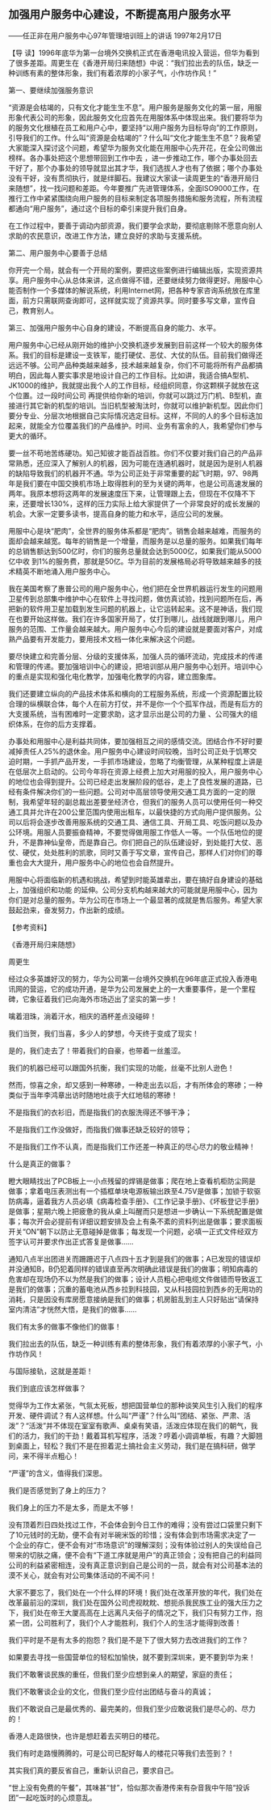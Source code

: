 ## 加强用户服务中心建设，不断提高用户服务水平

——任正非在用户服务中心97年管理培训班上的讲话
1997年2月17日



【导  读】1996年底华为第一台境外交换机正式在香港电讯投入营运，但华为看到了很多差距。周更生在《香港开局归来随想》中说：“我们拉出去的队伍，缺乏一种训练有素的整体形象，我们有着浓厚的小家子气，小作坊作风！”



第一、要继续加强服务意识

“资源是会枯竭的，只有文化才能生生不息”。用户服务是服务文化的第一层，用服形象代表公司的形象，因此服务文化应首先在用服体系中体现出来。我们要将华为的服务文化根植在员工和用户心中，要坚持“以用户服务为目标导向”的工作原则，引导我们的工作。什么叫“资源是会枯竭的”？什么叫“文化才能生生不息”？我希望大家能深入探讨这个问题，希望华为服务文化能在用服中心先开花，在全公司做出榜样。各办事处把这个思想带回到工作中去 ，进一步推动工作，哪个办事处回去干好了，那个办事处的领导就显出其才华，我们选拔人才也有了依据；哪个办事处没有干好，没有贯彻执行，就是绊脚石。我建议大家读一读周更生的“香港开局归来随想”，找一找问题和差距。今年要推广先进管理体系，全面ISO9000工作，在推行工作中紧紧围绕向用户服务的目标来制定各项服务措施和服务流程，所有流程都通向“用户服务”，通过这个目标的牵引来提升我们自身。

在工作过程中，要善于调动内部资源，我们要学会求助，要彻底剔除不愿意向别人求助的农民意识，改进工作方法，建立良好的求助与支援系统。

第二、用户服务中心要善于总结

你开完一个局，就会有一个开局的案例，要把这些案例进行编辑出版，实现资源共享。用户服务中心从总体来讲，这点做得不错，还要继续努力做得更好。用服中心能否制作一个多媒体的解说系统，利用Internet网，把各种专家咨询系统放在库里面，前方只需联网查询即可，这样就实现了资源共享。同时要多写文章，宣传自己，教育别人。

第三、加强用户服务中心自身的建设，不断提高自身的能力、水平。

用户服务中心已经从刚开始的维护小交换机逐步发展到目前这样一个较大的服务体系。我们的目标是建设一支铁军，能打硬仗、恶仗、大仗的队伍。目前我们做得还远远不够。公司产品种类越来越多，技术越来越复杂，你们不可能将所有产品都搞明白，因此每人要实事求是地设计自己的工作目标。比如讲，我适合搞A型机、JK1000的维护，我就提出我个人的工作目标，经组织同意，你这颗棋子就放在这个位置。过一段时间公司 再提供给你新的培训，你就可以跳过万门机、B型机，直接进行其它新的机型的培训。当旧机型被淘汰时，你就可以维护新机型。因此你们要分专业、分层次地根据自己实际情况选定目标。这样，不同的人的多个目标迭加起来，就能全方位覆盖我们的产品维护。时间、业务有富余的人，我希望你们参与更大的循环。

要一丝不苟地苦练硬功。知己知彼才能百战百胜。你们不仅要对我们自己的产品非常熟悉，还应深入了解别人的机器，因为可能在连通机器时，就是因为是别人机器的缺陷导致我们的机器开不通。华为公司正处于非常重要的起飞时期，97、98两年是我们要在中国交换机市场上取得胜利的至为关键的两年，也是公司高速发展的两年。我原本想将这两年的发展速度压下来，让管理跟上去，但现在不仅降不下来，还要增长130%，这样的压力实际上给大家提供了一个非常良好的成长发展的机会。大家一定要多读书，提高自身的能力和水平，适应公司的发展。

用服中心是块“肥肉”，全世界的服务体系都是“肥肉”。销售会越来越难，而服务的面却会越来越宽。每年的销售是一个增量，而服务是以总量的服务。如果我们每年的总销售额达到500亿时，你们的服务总量就会达到5000亿，如果我们能从5000亿中收 到1%的服务费，那就是50亿。华为目前的发展格局必将导致越来越多的技术精英不断地涌入用户服务中心。

我在美国考察了惠普公司的用户服务中心，他们把在全世界机器运行发生的问题用卫星传到总部集中维护中心在软件上寻找问题，做仿真试验，找到问题所在后，再把新的软件用卫星加载到发生问题的机器上，让它运转起来。这不是神话，我们现在也要开始这样做。我们在许多国家开局了，仗打到哪儿，战线就跟到哪儿，用户服务的范围、工作量会越来越大。用户服务中心今后的建设就是要面对客户，对成熟产品要有开发能力，要用技术文档一体化来解决这个问题。

要尽快建立和完善分层、分级的支援体系，加强人员的循环流动，完成技术的传递和管理的传递。要加强培训中心的建设，把培训部从用户服务中心划开。培训中心的重点是实现和强化电化教学，加强电化教学的内容，建立图象库。

我们还要建立纵向的产品技术体系和横向的工程服务系统，形成一个资源配置比较合理的纵横联合体，每个人在前方打仗，并不是你一个个孤军作战，而是有后方的大支援系统，当有困难时一定要求助，这才显示出是公司的力量 、公司强大的组织体系，在你的后方支撑着。

办事处和用服中心是利益共同体，要加强相互之间的感情交流。团结合作不好时要减掉责任人25%的退休金。用户服务中心建设时间较晚，当时公司正处于饥寒交迫时期，一手抓产品开发，一手抓市场建设，忽略了均衡管理，从某种程度上讲是在低层次上启动的。公司今年将在资源上经费上加大对用服的投入，用户服务中心的地位也会得到提升。公司已经走出发展阶段的低谷，走上了良性发展的道路，已经有条件解决你们的一些问题。公司对中高层领导使用交通工具方面的一定的限制，我希望年轻的副总裁出差要坐经济仓，但我们的服务人员可以使用任何一种交通工具并允许在200公里范围内使用出租车，以最快捷的方式向用户提供服务。公司以后将会逐步改善用服系统的交通工具、通信工具、开局工具、吃饭问题以及办公环境。用服人员要振奋精神，不要觉得做用服工作低人一等。一个队伍地位的提升，不是靠神仙皇帝，而是靠自己。你们把自己的队伍建设好，到处能打大仗、恶仗、硬仗，处处胜利的凯歌，同时又善于写文章，宣传自己，那样人们对你们的尊重也会大大提升，用户服务中心的地位也会自然提升。

用服中心将面临新的机遇和挑战，希望到时能英雄辈出，要在搞好自身建设的基础上，加强组织和功能 的延伸。公司分支机构越来越大的可能就是用服中心，因为你们是对总量的服务。华为公司在市场上一个最显著的成就是售后服务。希望大家鼓起劲来，奋发努力，作出新的成绩。



【参考资料】

《香港开局归来随想》

周更生

经过众多英雄好汉的努力，华为公司第一台境外交换机在96年底正式投入香港电讯网的营运，它的成功开通，是华为公司发展史上的一大重要事件，是一个里程碑，它象征着我们已向海外市场迈出了坚实的第一步！

噙着泪珠，淌着汗水，相庆的酒杯差点没碰碎！

我们当贺，我们当喜，多少人的梦想，今天终于变成了现实！

是的，我们走去了！带着我们的自豪，也带着一丝羞涩。

我们的机器已经可以跟国外抗衡，我们实现的功能，丝毫不比别人逊色！

然而，惊喜之余，却又感到一种寒碜，一种走出去以后，才有所体会的寒碜；一种类似于当年李鸿章出访时随地吐痰于大红地毯的寒碜！

不是指我们的衣衫旧，而是指我们的衣服洗得还不够干净；

不是指我们工作没做好，而指我们做事还缺乏较好的领导；

不是指我们工作不认真，而是指我们工作还差一种真正的尽心尽力的敬业精神！

什么是真正的做事？

瞪大眼睛找出了PCB板上一小点残留的焊锡是做事；爬在地上查看机柜防尘网是做事；拿着电压表测出有一个插框单块电源板输出跌至4.75V是做事；加锁于软驱防病毒，逼着我方人员必填《病毒检查手册》、《工作记录手册》、《坏板登记手册》是做事；星期六晚上把疲惫的我从桌上叫醒而只是想进一步确认一下系统配置是做事；每次开会必提前有详细议题安排及会上有条不紊的资料列出是做事；要求面板开关“ON”朝下以防止无意碰掉是做事；每发现一个问题，必填一正式文件经双方签字认可并要求作出正式答复是做事……

通知八点半出团进关而跚跚迟于八点四十五才到是我们的做事；A已发现的错误却并没通知B，B仍犯着同样的错误直至再次明确此错误是我们的做事；明知病毒的危害却在现场仍不以为然是我们的做事；设计人员粗心把电缆文件做错而导致返工是我们的做事；沉重的蓄电池从西乡拉到科技园，又从科技园拉到西乡的无用功的消耗，只是因没有库房愿意接纳是我们的做事；机房脏乱到主人只好贴出“请保持室内清洁”才恍然大悟，是我们的做事……

我们有太多的做事不像他们的做事！

我们拉出去的队伍，缺乏一种训练有素的整体形象，我们有着浓厚的小家子气，小作坊作风！

与国际接轨，这就是差距！

我们到底应该怎样做事？

觉得华为工作太紧张，气氛太死板，想把国营单位的那种谈笑风生引入我们的程序开发、硬件调试？有人这样想。什么叫“严谨”？什么叫“团结、紧张、严肃、活泼”？“活泼”并不体现在室室有歌声、桌桌有笑语，活泼应体现在我们的朝气，我们的活力，我们的干劲！戴着耳机写程序，活泼？哼着小调调单板，有趣？大脚翘到桌面上，轻松？我们不是在担着泥土搞社会主义劳动，我们是在搞科研，做学问，来不得半点粗心！

 “严谨”的含义，值得我们深思。

我们是否感觉到了身上的压力？

我们身上的压力不是太多，而是太不够！

没有顶着烈日四处找过工作，不会体会到今日工作的难得；没有尝过口袋里只剩下了10元钱时的无助，便不会有对半碗米饭的珍惜；没有体会到市场需求决定了一个企业的存亡，便不会有对“市场意识”的理解深刻；没有体验过别人的失误给自己带来的切肤之痛，便不会有“下道工序就是用户”的真正领会；没有把自己的利益同公司的利益紧密相连，没有真正意识到自己是公司的一员，就会有对公司基本法的漠不关心，就会有对公司集体活动的不闻不问！

大家不要忘了，我们处在一个什么样的环境！我们处在改革开放的年代，我们处在改革最前沿的深圳，我们处在国外公司虎视眈眈、想扼杀我民族工业的强大压力之下，我们处在帝王大厦高高在上远离凡夫俗子的情况之下，我们只有努力工作，抱紧一团，公司胜利了，我们个人才能胜利，我们个人的生活才能得到改善！

我们平时是不是有太多的抱怨？我们是不是下了很大努力去改进我们的工作？

如果要去寻找一些国营单位的轻松加愉快，就不要到深圳来，更不要到华为来！

我们不敢奢谈民族的重任，但我们至少应想到亲人的期望，家庭的责任；

我们不敢奢谈企业的文化，但我们至少应付出团结与奋斗的真诚；　　

我们不敢说自己是最优秀的、最完美的，但我们至少应敢说我们是尽心的、尽力的！

香港人走路很快，也许是想赶着去买明日的楼花。

我们有时走路慢腾腾的，可是公司已配好每人的楼花只等我们去签到？！

其实我们真的要反省自己，重新认识自己，要求自己。

 “世上没有免费的午餐”，其味甚“甘”，恰似那次香港传来有杂音我中午陪“投诉团”一起吃饭时的心烦意乱。
